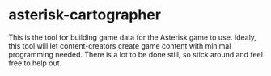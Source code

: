 # asterisk-cartographer
This is the tool for building game data for the Asterisk game to use. Idealy, this tool will let content-creators create game content with minimal programming needed. There is a lot to be done still, so stick around and feel free to help out. 